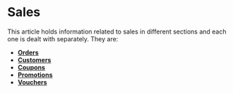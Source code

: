# Sales

This article holds information related to sales in different sections and each one is dealt with separately. They are:

* **[Orders](./assets/images/http://j2store.gitbooks.io/user-guide/content/sales_orders.html)**
* **[Customers](./assets/images/http://j2store.gitbooks.io/user-guide/content/sales_customers.html)**
* **[Coupons](./assets/images/http://j2store.gitbooks.io/user-guide/content/sales_coupons.html)**
* **[Promotions](./assets/images/http://j2store.gitbooks.io/user-guide/content/sales_promotions.html)**
* **[Vouchers](./assets/images/http://j2store.gitbooks.io/user-guide/content/sales_vouchers.html)**